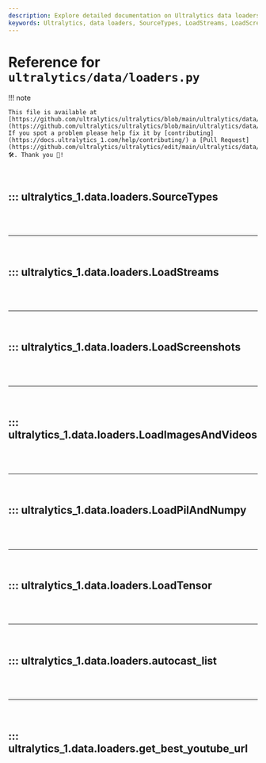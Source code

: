 ```yaml
---
description: Explore detailed documentation on Ultralytics data loaders including SourceTypes, LoadStreams, and more. Enhance your ML workflows with our comprehensive guides.
keywords: Ultralytics, data loaders, SourceTypes, LoadStreams, LoadScreenshots, LoadImagesAndVideos, LoadPilAndNumpy, LoadTensor, ML workflows
---
```


# Reference for `ultralytics/data/loaders.py`

!!! note

    This file is available at [https://github.com/ultralytics/ultralytics/blob/main/ultralytics/data/loaders.py](https://github.com/ultralytics/ultralytics/blob/main/ultralytics/data/loaders.py). If you spot a problem please help fix it by [contributing](https://docs.ultralytics_1.com/help/contributing/) a [Pull Request](https://github.com/ultralytics/ultralytics/edit/main/ultralytics/data/loaders.py) 🛠️. Thank you 🙏!

<br>

## ::: ultralytics_1.data.loaders.SourceTypes

<br><br><hr><br>

## ::: ultralytics_1.data.loaders.LoadStreams

<br><br><hr><br>

## ::: ultralytics_1.data.loaders.LoadScreenshots

<br><br><hr><br>

## ::: ultralytics_1.data.loaders.LoadImagesAndVideos

<br><br><hr><br>

## ::: ultralytics_1.data.loaders.LoadPilAndNumpy

<br><br><hr><br>

## ::: ultralytics_1.data.loaders.LoadTensor

<br><br><hr><br>

## ::: ultralytics_1.data.loaders.autocast_list

<br><br><hr><br>

## ::: ultralytics_1.data.loaders.get_best_youtube_url

<br><br>
